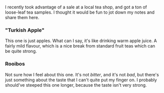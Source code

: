 I recently took advantage of a sale at a local tea shop, and got a ton of loose-leaf tea samples. I thought it would be fun to jot down my notes and share them here.

### "Turkish Apple"

This one is just apples. What can I say, it's like drinking warm apple juice. A fairly mild flavour, which is a nice break from standard fruit teas which can be quite strong.

### Rooibos

Not sure how I feel about this one. It's not *bitter*, and it's not *bad*, but there's just something about the taste that I can't quite put my finger on. I probably should've steeped this one longer, because the taste isn't very strong.